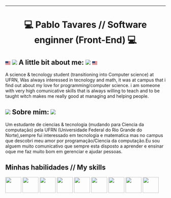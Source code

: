 ---
# <p align='center'> 💻 Pablo Tavares // Software enginner (Front-End) 💻 <p> 

##  <img src='https://raw.githubusercontent.com/lipis/flag-icons/main/flags/4x3/us.svg' height='11' width='16'> <img src='https://raw.githubusercontent.com/stevenrskelton/flag-icon/master/png/16/country-4x3/gb.png'> A little bit about me: <img src='https://raw.githubusercontent.com/stevenrskelton/flag-icon/master/png/16/country-4x3/gb.png'> <img src='https://raw.githubusercontent.com/lipis/flag-icons/main/flags/4x3/us.svg' height='11' width='16'>
  
 A science & tecnology student (transitioning into Computer science) at UFRN, Was always interessed in tecnology and math, it was at campus that i find out about my love for programming/computer science. i am someone with very high comunicative skills that is always willing to teach and to be taught witch makes me really good at managing and helping people.
  
##  <img src='https://raw.githubusercontent.com/stevenrskelton/flag-icon/master/png/16/country-4x3/br.png'/> Sobre mim: <img src='https://raw.githubusercontent.com/stevenrskelton/flag-icon/master/png/16/country-4x3/br.png'/>
 Um estudante de ciencias & tecnologia (mudando para Ciencia da computação) pela UFRN (Universidade Federal do Rio Grande do Norte),sempre fui interessado em tecnologia e matematica mas no campus que descobri meu amor por programação/Ciencia da computação.Eu sou alguem muito comunicativo que sempre esta disposto a aprender e ensinar oque me faz muito bom em gerenciar e ajudar pessoas.
  
## Minhas habilidades // My skills
<img src="https://cdn.jsdelivr.net/gh/devicons/devicon/icons/javascript/javascript-original.svg" width=50px height=50px/> <img src="https://cdn.jsdelivr.net/gh/devicons/devicon/icons/typescript/typescript-original.svg" width=50px height=50px/> <img src="https://cdn.jsdelivr.net/gh/devicons/devicon/icons/css3/css3-original.svg" width=50px height=50px/> <img src="https://cdn.jsdelivr.net/gh/devicons/devicon/icons/html5/html5-original.svg" width=50px height=50px/> <img src="https://cdn.jsdelivr.net/gh/devicons/devicon/icons/python/python-original.svg" width=50px height=50px/> <img src="https://cdn.jsdelivr.net/gh/devicons/devicon/icons/react/react-original.svg" width=50px height=50px/> <img src="https://cdn.jsdelivr.net/gh/devicons/devicon/icons/bootstrap/bootstrap-original.svg" width=50px height=50px/> <img src="https://cdn.jsdelivr.net/gh/devicons/devicon/icons/nextjs/nextjs-original.svg" width=50px height=50px/> <img src="https://cdn.jsdelivr.net/gh/devicons/devicon/icons/tailwindcss/tailwindcss-plain.svg" width=50px height=50px/>
